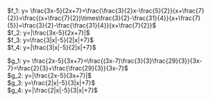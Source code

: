 $f_1: y= \frac{3x-5}{2x+7}=\frac{\frac{3}{2}x-\frac{5}{2}}{x+\frac{7}{2}}=\frac{(x+\frac{7}{2})\times\frac{3}{2}-\frac{31}{4}}{x+\frac{7}{5}}=\frac{3}{2}-\frac{\frac{31}{4}}{x+\frac{7}{2}}$  
$f_2: y=|\frac{3x-5}{2x+7}|$  
$f_3: y=\frac{3|x|-5}{2|x|+7}$  
$f_4: y=|\frac{3|x|-5}{2|x|+7}$

$g_1: y= \frac{2x-5}{3x+7}=\frac{(3x-7)\frac{3}{3}\frac{29}{3}}{3x-7}=\frac{2}{3}+\frac{\frac{29}{3}}{3x-7}$  
$g_2: y=|\frac{2x-5}{3x+7}|$  
$g_3: y=\frac{2|x|-5}{3|x|+7}$  
$g_4: y=|\frac{2|x|-5}{3|x|+7}$